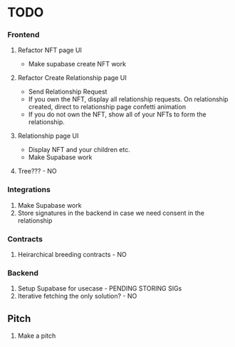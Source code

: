 # TODO

### Frontend

1. Refactor NFT page UI

   - Make supabase create NFT work

2. Refactor Create Relationship page UI

   - Send Relationship Request
   - If you own the NFT, display all relationship requests. On relationship created, direct to relationship page confetti animation
   - If you do not own the NFT, show all of your NFTs to form the relationship.

3. Relationship page UI

   - Display NFT and your children etc.
   - Make Supabase work

4. Tree??? - NO

### Integrations

1. Make Supabase work
2. Store signatures in the backend in case we need consent in the relationship

### Contracts

1. Heirarchical breeding contracts - NO

### Backend

1. Setup Supabase for usecase - PENDING STORING SIGs
2. Iterative fetching the only solution? - NO

## Pitch

1. Make a pitch
